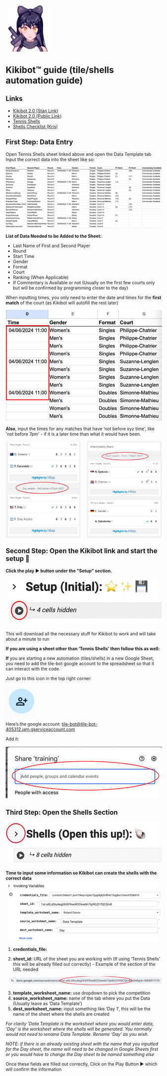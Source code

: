 <img src="Images/kikibot.png" width="30%">

# Kikibot™ guide (tile/shells automation guide)

## Links

- [Kikibot 2.0 (Stan Link)](https://colab.research.google.com/drive/1Tk9nGVMjorHRL5TsOv_erFBpNOSrUpve?authuser=0#scrollTo=RAkRlbr57UXB)
- [Kikibot 2.0 (Public Link)](https://colab.research.google.com/drive/1jFuPN-3OMjf6p990YB8j_fsw3-JhViI0?usp=sharing)
- [Tennis Shells](https://docs.google.com/spreadsheets/d/1st-aXLd3iuAegiXiGFRxeW2Oewbh7tp9GZl1fQCQIv8/edit#gid=1685617170)
- [Shells Checklist (Kris)](https://docs.google.com/spreadsheets/d/1TMpunmgfgJkY1SNFMF17w3t83N5Vc-0vvZLtECGfYxY/edit#gid=0)


## First Step: Data Entry

Open Tennis Shells sheet linked above and open the Data Template tab
<br>
Input the correct data into the sheet like so:
<br>

![Data Entry](Images/dataentry.png)

<b>List of Data Needed to be Added to the Sheet:</b>
- Last Name of First and Second Player
- Round
- Start Time
- Gender
- Format
- Court
- Ranking (When Applicable)
- If Commentary is Available or not (Usually on the first few courts only but will be confirmed by programming closer to the day)

When inputting times, you only need to enter the date and times for the <b>first match</b> of the court (as Kikibot will autofill the rest later)
  
![Times](Images/times.png)

<b>Also</b>, input the times for any matches that have ‘not before xyz time', like 'not before 7pm' - if it is a later time than what it would have been.

<div style="display: flex; justify-content: space-between;">
    <img src="Images/notbefore.png" width="48%">
    <img src="Images/notbefore2.png" width="48%">
</div>




## Second Step: Open the Kikibot link and start the setup 🔑

<b>Click the play :arrow_forward: button under the "Setup" section.</b><br>

![play](Images/play.png)

This will download all the necessary stuff for Kikibot to work and will take about a minute to run

<b>If you are using a sheet other than ‘Tennis Shells’ then follow this as well:</b>

<b>If</b> you are starting a new automation (tiles/shells) in a new Google Sheet, you need to add the tile-bot google account to the spreadsheet so that it can interact with the code.

Just go to this icon in the top right corner:<br>
<br>
![add](Images/add.png)

Here’s the google account:
tile-bot@tile-bot-405312.iam.gserviceaccount.com

Add it:<br>
<br>
![share](Images/share.png)



## Third Step: Open the Shells Section
![shells](Images/shells.png)

<b>Time to input some information so Kikibot can create the shells with the correct data</b><br>
![variables](Images/variables.png)

1. <b>credentials_file:</b> 


2. <b>sheet_id:</b> URL of the sheet you are working with (If using ‘Tennis Shells’ this will be already filled out correctly) - Example of the section of the URL needed

  ![link](Images/link.png)

3. <b>template_worksheet_name:</b> use dropdown to pick the competition
4. <b>source_worksheet_name:</b> name of the tab where you put the Data (Usually leave as ‘Data Template’)
5. <b>dest_worksheet_name:</b> input something like ‘Day 1’, this will be the name of the sheet where the shells are created

<i>For clarity ‘Data Template is the worksheet where you would enter data, ‘Day' is the worksheet where the shells will be generated. You normally would not need to rename Data Template. Rename ‘Day’ as you wish.</i>

<i>NOTE: if there is an already existing sheet with the name that you inputted for the Day sheet, the name will need to be changed in Google Sheets first or you would have to change the Day sheet to be named something else</i>

Once these fields are filled out correctly, Click on the Play Button :arrow_forward: which will confirm the information




